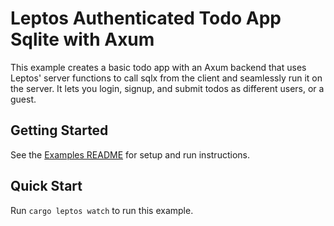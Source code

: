 # Leptos Authenticated Todo App Sqlite with Axum

This example creates a basic todo app with an Axum backend that uses Leptos' server functions to call sqlx from the client and seamlessly run it on the server. It lets you login, signup, and submit todos as different users, or a guest.

## Getting Started

See the [Examples README](../README.md) for setup and run instructions.

## Quick Start

Run `cargo leptos watch` to run this example.
